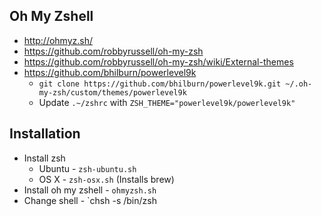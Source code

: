 

## Oh My Zshell

- http://ohmyz.sh/
- https://github.com/robbyrussell/oh-my-zsh
- https://github.com/robbyrussell/oh-my-zsh/wiki/External-themes
- https://github.com/bhilburn/powerlevel9k
  - `git clone https://github.com/bhilburn/powerlevel9k.git ~/.oh-my-zsh/custom/themes/powerlevel9k`
  - Update `.~/zshrc` with `ZSH_THEME="powerlevel9k/powerlevel9k"`


## Installation

- Install zsh
  - Ubuntu - `zsh-ubuntu.sh`
  - OS X - `zsh-osx.sh` (Installs brew)
- Install oh my zshell - `ohmyzsh.sh`
- Change shell - `chsh -s /bin/zsh

